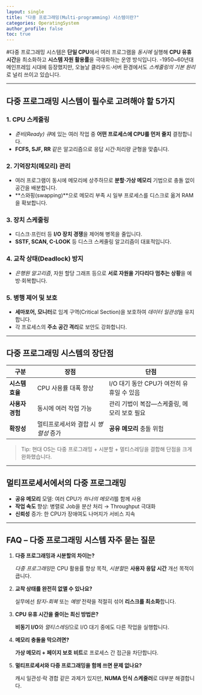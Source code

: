 ```yaml
---
layout: single
title: "다중 프로그래밍(Multi-programming) 시스템이란?"
categories: OperatingSystem
author_profile: false
toc: true
---
```


#다중 프로그래밍 시스템은 **단일 CPU**에서 여러 프로그램을 *동시에* 실행해 **CPU 유휴 시간**을 최소화하고 **시스템 자원 활용률**을 극대화하는 운영 방식입니다. -1950~60년대 메인프레임 시대에 등장했지만, 오늘날 클라우드·서버 환경에서도 *스케줄링의 기본 원리*로 널리 쓰이고 있습니다.

------

## 다중 프로그래밍 시스템이 필수로 고려해야 할 5가지

### 1. CPU 스케줄링

- *준비(Ready) 큐*에 있는 여러 작업 중 **어떤 프로세스에 CPU를 먼저 줄지** 결정합니다.
- **FCFS, SJF, RR** 같은 알고리즘으로 응답 시간·처리량 균형을 맞춥니다.

### 2. 기억장치(메모리) 관리

- 여러 프로그램이 동시에 메모리에 상주하므로 **분할·가상 메모리** 기법으로 충돌 없이 공간을 배분합니다.
- **스와핑(swapping)**으로 메모리 부족 시 일부 프로세스를 디스크로 옮겨 RAM을 확보합니다.

### 3. 장치 스케줄링

- 디스크·프린터 등 **I/O 장치 경쟁**을 제어해 병목을 줄입니다.
- **SSTF, SCAN, C-LOOK** 등 디스크 스케줄링 알고리즘이 대표적입니다.

### 4. 교착 상태(Deadlock) 방지

- *은행원 알고리즘*, 자원 할당 그래프 등으로 **서로 자원을 기다리다 멈추는 상황**을 예방·회복합니다.

### 5. 병행 제어 및 보호

- **세마포어, 모니터**로 임계 구역(Critical Section)을 보호하여 *데이터 일관성*을 유지합니다.
- 각 프로세스의 **주소 공간 격리**로 보안도 강화합니다.

------

## 다중 프로그래밍 시스템의 장단점

| 구분            | 장점                                 | 단점                                        |
| --------------- | ------------------------------------ | ------------------------------------------- |
| **시스템 효율** | CPU 사용률 대폭 향상                 | I/O 대기 동안 CPU가 여전히 유휴일 수 있음   |
| **사용자 경험** | 동시에 여러 작업 가능                | 관리 기법이 복잡—스케줄링, 메모리 보호 필요 |
| **확장성**      | 멀티프로세서와 결합 시 *병렬성* 증가 | **공유 메모리** 충돌 위험                   |

> Tip: 현대 OS는 다중 프로그래밍 + 시분할 + 멀티스레딩을 결합해 단점을 크게 완화했습니다.

------

## 멀티프로세서에서의 다중 프로그래밍

- **공유 메모리** 모델: 여러 CPU가 *하나의 메모리*를 함께 사용
- **작업 속도** 향상: 병렬로 Job을 분산 처리 → Throughput 극대화
- **신뢰성** 증가: 한 CPU가 장애여도 나머지가 서비스 지속

------

## FAQ – 다중 프로그래밍 시스템 자주 묻는 질문

1. **다중 프로그래밍과 시분할의 차이는?**

   *다중 프로그래밍*은 CPU 활용률 향상 목적, *시분할*은 **사용자 응답 시간** 개선 목적이 큽니다.

2. **교착 상태를 완전히 없앨 수 있나요?**

   실무에선 *탐지-회복* 또는 *예방* 전략을 적절히 섞어 **리스크를 최소화**합니다.

3. **CPU 유휴 시간을 줄이는 최신 방법은?**

   **비동기 I/O**와 *멀티스레딩*으로 I/O 대기 중에도 다른 작업을 실행합니다.

4. **메모리 충돌을 막으려면?**

   **가상 메모리 + 페이지 보호 비트**로 프로세스 간 접근을 차단합니다.

5. **멀티프로세서와 다중 프로그래밍을 함께 쓰면 문제 없나요?**

   캐시 일관성·락 경합 같은 과제가 있지만, **NUMA 인식 스케줄러**로 대부분 해결합니다.
